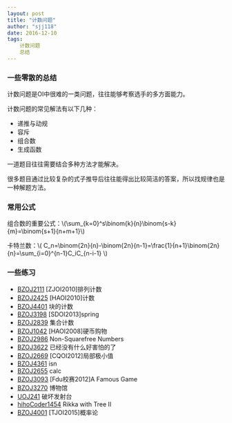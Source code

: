 ```yaml
---
layout: post
title: "计数问题"
author: "sjj118"
date: 2016-12-10
tags:
    计数问题
    总结
---
```


### 一些零散的总结

计数问题是OI中很难的一类问题，往往能够考察选手的多方面能力。

计数问题的常见解法有以下几种：

+ 递推与动规
+ 容斥
+ 组合数
+ 生成函数

一道题目往往需要结合多种方法才能解决。

很多题目通过比较复杂的式子推导后往往能得出比较简洁的答案，所以找规律也是一种解题方法。

### 常用公式

组合数的重要公式：\\(\sum_{k=0}^s\binom{k}{n}\binom{s-k}{m}=\binom{s+1}{n+m+1}\\)

卡特兰数：\\( C_n=\binom{2n}{n}-\binom{2n}{n-1}=\frac{1}{n+1}\binom{2n}{n}=\sum_{i=0}^{n-1}C_iC_{n-i-1} \\)


### 一些练习

+ [BZOJ2111][] [ZJOI2010]排列计数
+ [BZOJ2425][] [HAOI2010]计数
+ [BZOJ4401][] 块的计数
+ [BZOJ3198][] [SDOI2013]spring
+ [BZOJ2839][] 集合计数
+ [BZOJ1042][] [HAOI2008]硬币购物
+ [BZOJ2986][] Non-Squarefree Numbers
+ [BZOJ3622][] 已经没有什么好害怕的了
+ [BZOJ2669][] [CQOI2012]局部极小值
+ [BZOJ4361][] isn
+ [BZOJ2655][] calc
+ [BZOJ3093][] [Fdu校赛2012]A Famous Game
+ [BZOJ3270][] 博物馆
+ [UOJ241][] 破坏发射台
+ [hihoCoder1454][] Rikka with Tree II
+ [BZOJ4001][] [TJOI2015]概率论


[BZOJ2111]: BZOJ2111:http://www.lydsy.com/JudgeOnline/problem.php?id=2111
[BZOJ2425]: http://www.lydsy.com/JudgeOnline/problem.php?id=2425
[BZOJ4401]: http://www.lydsy.com/JudgeOnline/problem.php?id=4401
[BZOJ3198]: http://www.lydsy.com/JudgeOnline/problem.php?id=3198
[BZOJ2839]: http://www.lydsy.com/JudgeOnline/problem.php?id=2839
[BZOJ1042]: http://www.lydsy.com/JudgeOnline/problem.php?id=1042
[BZOJ2986]: http://www.lydsy.com/JudgeOnline/problem.php?id=2986
[BZOJ3622]: http://www.lydsy.com/JudgeOnline/problem.php?id=3622
[BZOJ2669]: http://www.lydsy.com/JudgeOnline/problem.php?id=2669
[BZOJ4361]: http://www.lydsy.com/JudgeOnline/problem.php?id=4361
[BZOJ2655]: http://www.lydsy.com/JudgeOnline/problem.php?id=2655
[BZOJ3093]: http://www.lydsy.com/JudgeOnline/problem.php?id=3093
[BZOJ3270]: http://www.lydsy.com/JudgeOnline/problem.php?id=3270
[UOJ241]: http://uoj.ac/contest/34/problem/241

[hihoCoder1454]: https://hihocoder.com/problemset/problem/1454

[BZOJ4001]: http://www.lydsy.com/JudgeOnline/problem.php?id=4001

